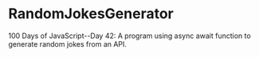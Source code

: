 # RandomJokesGenerator
100 Days of JavaScript--Day 42: A program using async await function to generate random jokes from an API.
